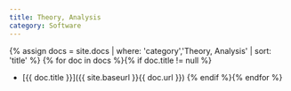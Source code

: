 ```yaml
---
title: Theory, Analysis
category: Software
---
```


{% assign docs = site.docs | where: 'category','Theory, Analysis' | sort: 'title' %}
{% for doc in docs %}{% if doc.title != null %}
* [{{ doc.title }}]({{ site.baseurl }}{{ doc.url }})
{% endif %}{% endfor %}


